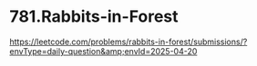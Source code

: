 # 781.Rabbits-in-Forest
https://leetcode.com/problems/rabbits-in-forest/submissions/?envType=daily-question&amp;envId=2025-04-20
